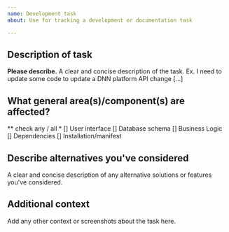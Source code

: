 ```yaml
---
name: Development task
about: Use for tracking a development or documentation task

---
```


## Description of task
**Please describe.**
A clear and concise description of the task. Ex. I need to update some code to update a DNN platform API change [...]

## What general area(s)/component(s) are affected?
** check any / all *
[] User interface
[] Database schema
[] Business Logic
[] Dependencies
[] Installation/manifest

## Describe alternatives you've considered
A clear and concise description of any alternative solutions or features you've considered.

## Additional context
Add any other context or screenshots about the task here.
